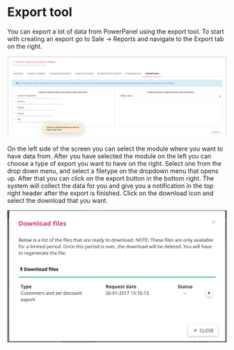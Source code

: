 # Export tool

You can export a lot of data from PowerPanel using the export tool.
To start with creating an export go to Sale -> Reports and navigate to the Export tab on the right.

![Export tool](/images/export_tool.png)

On the left side of the screen you can select the module where you want to have data from. After you have selected the module on the left you can choose a type of export you want to have on the right. Select one from the drop down menu, and select a filetype on the dropdown menu that opens up. After that you can click on the export button in the bottom right.
The system will collect the data for you and give you a notification in the top right header after the export is finished. Click on the download icon and select the download that you want.

![Download files](/images/download_files.png)
